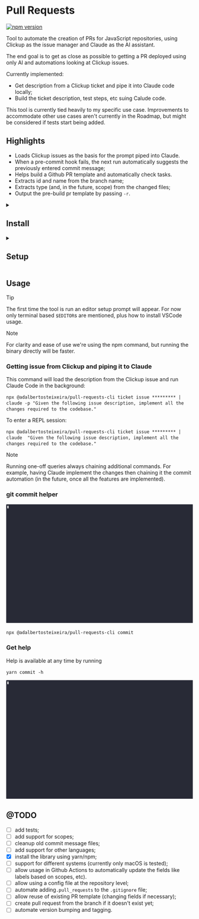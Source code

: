 # Pull Requests

[![npm version](https://img.shields.io/npm/v/@adalbertosteixeira/pull-requests-cli.svg)](https://www.npmjs.com/package/@adalbertosteixeira/pull-requests-cli)

Tool to automate the creation of PRs for JavaScript repositories, using Clickup as the issue manager
and Claude as the AI assistant.

The end goal is to get as close as possible to getting a PR deployed using only AI and automations
looking at Clickup issues.

Currently implemented:

- Get description from a Clickup ticket and pipe it into Claude code locally;
- Build the ticket description, test steps, etc suing Calude code.

This tool is currently tied heavily to my specific use case. Improvements to accommodate other use
cases aren't currently in the Roadmap, but might be considered if tests start being added.

## Highlights
- Loads Clickup issues as the basis for the prompt piped into Claude.
- When a pre-commit hook fails, the next run automatically suggests the previously entered commit
message;
- Helps build a Github PR template and automatically check tasks.
- Extracts id and name from the branch name;
- Extracts type (and, in the future, scope) from the changed files;
- Output the pre-build pr template by passing `-r`.

<details>
<summary>

## Install

</summary>

### Install from npm (Recommended)

Install globally:
```bash
npm install -g @adalbertosteixeira/pull-requests-cli@latest
```

Or install as a dev dependency in your project:
```bash
npm install --save-dev  @adalbertosteixeira/pull-requests-cli@latest
```

Then add a script to your `package.json`:
```json
{
  "scripts": {
    "commit": "npx @adalbertosteixeira/pull-requests-cli commit",
    "issue": "npx @adalbertosteixeira/pull-requests-cli ticket issue ******",
  }
}
```

The package includes pre-built binaries for:
- macOS (x64, arm64)
- Linux (x64)
- Windows (x64)

### Download binary
Navigate to the releases tab and download the latest `pull_requests` file for your platform.

### Build from source
Clone the repository and run

```bash
cargo build --release
```

For npm package maintainers, build all platforms:
```bash
npm run build
```

Add `.pull_requests` to your `.gitignore`.

> [!TIP]
> If installing through download or local build, add the resulting binary to the path: `export PATH="$PATH:/User/folder/"`.
</details>

<details>
<summary>

## Setup

</summary>

### Add Clickup keys
```
export CLICKUP_API_KEY= ********************************************
export CLICKUP_WORKSPACE_ID=**********
```


### Install Claude Code
See documentation at [anthropic](https://www.anthropic.com/claude-code).

</details>


## Usage

> [!TIP]
> The first time the tool is run an editor setup prompt will appear. For now only terminal based
`$EDITOR`s are mentioned, plus how to install VSCode usage.

> [!NOTE]
> For clarity and ease of use we're using the npm command, but running the binary directly will be faster.

### Getting issue from Clickup and piping it to Claude
This command will load the description from the Clickup issue and run Claude Code in the background:
```
npx @adalbertosteixeira/pull-requests-cli ticket issue ********* | claude -p "Given the following issue description, implement all the changes required to the codebase."
```

To enter a REPL session:

```
npx @adalbertosteixeira/pull-requests-cli ticket issue ********* | claude  "Given the following issue description, implement all the changes required to the codebase."
```

> [!NOTE]
> Running one-off queries always chaining additional commands. For example, having Claude implement
> the changes then chaining it the commit automation (in the future, once all the features are
> implemented).

### git commit helper
![demo](static_files/first.gif)
```
npx @adalbertosteixeira/pull-requests-cli commit
```




### Get help

Help is available at any time by running
```{sh}
yarn commit -h
```
![help](static_files/help.gif)


## @TODO
- [ ] add tests;
- [ ] add support for scopes;
- [ ] cleanup old commit message files;
- [ ] add support for other languages;
- [x] install the library using yarn/npm;
- [ ] support for different systems (currently only macOS is tested);
- [ ] allow usage in Github Actions to automatically update the fields like labels based on scopes,
etc).
- [ ] allow using a config file at the repository level;
- [ ] automate adding`.pull_requests` to the `.gitignore` file;
- [ ] allow reuse of existing PR template (changing fields if necessary);
- [ ] create pull request from the branch if it doesn't exist yet;
- [ ] automate version bumping and tagging.

